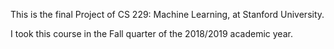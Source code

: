 This is the final Project of CS 229: Machine Learning, at Stanford University. 

I took this course in the Fall quarter of the 2018/2019 academic year.

